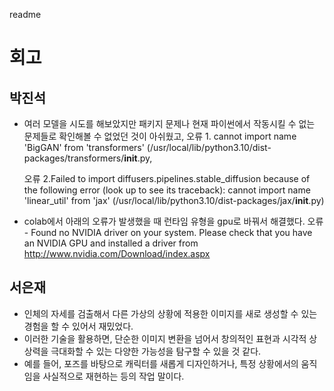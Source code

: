 readme
# 회고

## 박진석 
  - 여러 모델을 시도를 해보았지만 패키지 문제나 현재 파이썬에서 작동시킬 수 없는 문제들로 확인해볼 수 없었던 것이 아쉬웠고,
    오류 1. cannot import name 'BigGAN' from 'transformers' (/usr/local/lib/python3.10/dist-packages/transformers/__init__.py,
    
    오류 2.Failed to import diffusers.pipelines.stable_diffusion because of the following error (look up to see its traceback):
    cannot import name 'linear_util' from 'jax' (/usr/local/lib/python3.10/dist-packages/jax/__init__.py)
    
  - colab에서 아래의 오류가 발생했을 때 런타임 유형을 gpu로 바꿔서 해결했다.
    오류 - Found no NVIDIA driver on your system. Please check that you have an NVIDIA GPU and installed a driver from http://www.nvidia.com/Download/index.aspx

## 서은재
  - 인체의 자세를 검출해서 다른 가상의 상황에 적용한 이미지를 새로 생성할 수 있는 경험을 할 수 있어서 재밌었다.
  - 이러한 기술을 활용하면, 단순한 이미지 변환을 넘어서 창의적인 표현과 시각적 상상력을 극대화할 수 있는 다양한 가능성을 탐구할 수 있을 것 같다.
  - 예를 들어, 포즈를 바탕으로 캐릭터를 새롭게 디자인하거나, 특정 상황에서의 움직임을 사실적으로 재현하는 등의 작업 말이다.
